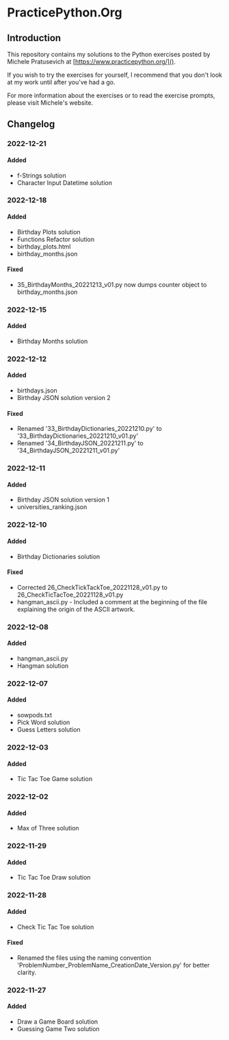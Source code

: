 # PracticePython.Org

## Introduction

This repository contains my solutions to the Python exercises posted by Michele Pratusevich at [https://www.practicepython.org/]().

If you wish to try the exercises for yourself, I recommend that you don't look at my work until after you've had a go.

For more information about the exercises or to read the exercise prompts, please visit Michele's website.

## Changelog

### 2022-12-21

#### Added

- f-Strings solution
- Character Input Datetime solution

### 2022-12-18

#### Added

- Birthday Plots solution
- Functions Refactor solution
- birthday_plots.html
- birthday_months.json

#### Fixed

- 35_BirthdayMonths_20221213_v01.py now dumps counter object to birthday_months.json

### 2022-12-15

#### Added

- Birthday Months solution

### 2022-12-12

#### Added

- birthdays.json
- Birthday JSON solution version 2

#### Fixed

- Renamed '33_BirthdayDictionaries_20221210.py' to '33_BirthdayDictionaries_20221210_v01.py'
- Renamed '34_BirthdayJSON_20221211.py' to '34_BirthdayJSON_20221211_v01.py'

### 2022-12-11

#### Added

- Birthday JSON solution version 1
- universities_ranking.json

### 2022-12-10

#### Added

- Birthday Dictionaries solution

#### Fixed

- Corrected 26_CheckTickTackToe_20221128_v01.py to 
26_CheckTicTacToe_20221128_v01.py
- hangman_ascii.py - Included a comment at the beginning of the file explaining the origin of the ASCII artwork.

### 2022-12-08

#### Added

- hangman_ascii.py
- Hangman solution

### 2022-12-07

#### Added

- sowpods.txt
- Pick Word solution
- Guess Letters solution

### 2022-12-03

#### Added

- Tic Tac Toe Game solution

### 2022-12-02

#### Added 

- Max of Three solution

### 2022-11-29

#### Added

- Tic Tac Toe Draw solution

### 2022-11-28

#### Added

- Check Tic Tac Toe solution

#### Fixed

- Renamed the files using the naming convention 
'ProblemNumber_ProblemName_CreationDate_Version.py' for better clarity.

### 2022-11-27

#### Added

- Draw a Game Board solution
- Guessing Game Two solution
